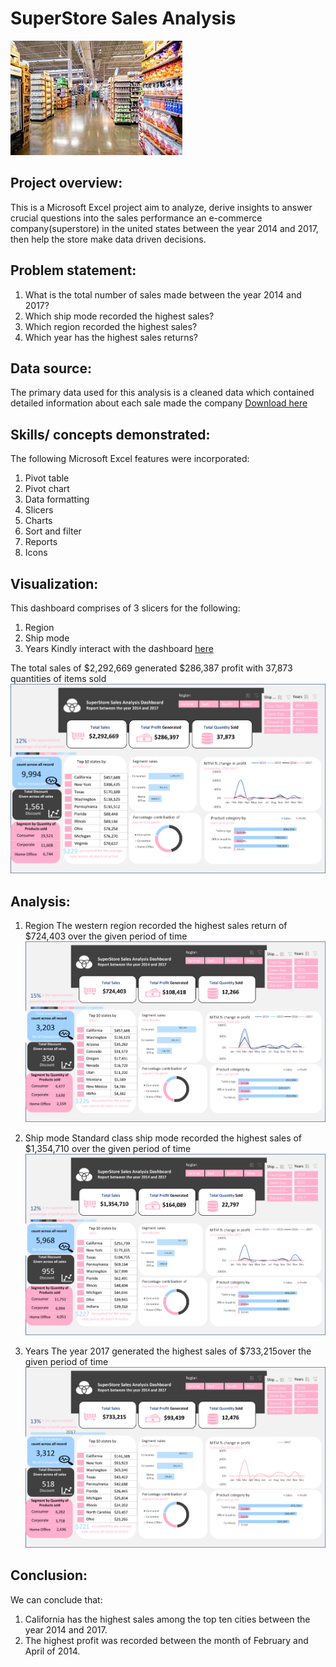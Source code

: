 # SuperStore Sales Analysis

![](Superstore_intro_image.jpg)

## Project overview:
This is a Microsoft Excel project aim to analyze, derive insights to answer crucial questions into the sales performance an e-commerce company(superstore) in the united states between the year 2014 and 2017, then help the store make data driven decisions.

## Problem statement:
1.	What is the total number of sales made between the year 2014 and 2017?
2.	Which ship mode recorded the highest sales?
3.	Which region recorded the highest sales?
4.	Which year has the highest sales returns?

## Data source:
The primary data used for this analysis is a cleaned data which contained detailed information about each sale made the company [Download here]( https://docs.google.com/spreadsheets/d/11LCCv19vJ-kR-FOXKy9rSJUFWg8Wa8dM/edit?usp=drive_link&ouid=101603672840358037610&rtpof=true&sd=true)

## Skills/ concepts demonstrated:
The following Microsoft Excel features were incorporated:
1.	Pivot table
2.	Pivot chart
3.	Data formatting
4.	Slicers
5.	Charts
6.	Sort and filter
7.	Reports 
8.	Icons 

## Visualization:
This dashboard comprises of 3 slicers for the following:
1.	Region
2.	Ship mode
3.	Years 
Kindly interact with the dashboard [here](https://docs.google.com/spreadsheets/d/1sgzL4uBhd-pJwDrJlgS3i382iXk5zW1E/edit?usp=drive_link&ouid=101603672840358037610&rtpof=true&sd=true)

The total sales of $2,292,669 generated $286,387 profit with 37,873 quantities of items sold
![]( Superstore_Dashboard.png)

## Analysis:
1.	Region
The western region recorded the highest sales return of $724,403 over the given period of time
![]( Highest_sales_region_Dashboard.png)


2.	Ship mode
Standard class ship mode recorded the highest sales of $1,354,710 over the given period of time
![]( Highest_return_ship_mode_Dashboard.png)


3.	Years
The year 2017 generated the highest sales of $733,215over the given period of time
![]( Highest_sales_return_year_Dashboard.png)


## Conclusion:
We can conclude that:
1.	California has the highest sales among the top ten cities between the year 2014 and 2017.
2.	The highest profit was recorded between the month of February and April of 2014.

